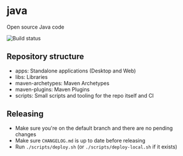 # java
Open source Java code

![Build status](https://github.com/ngeor/java/actions/workflows/maven/badge.svg)

## Repository structure

- apps: Standalone applications (Desktop and Web)
- libs: Libraries
- maven-archetypes: Maven Archetypes
- maven-plugins: Maven Plugins
- scripts: Small scripts and tooling for the repo itself and CI

## Releasing

- Make sure you're on the default branch and there are no pending changes
- Make sure `CHANGELOG.md` is up to date before releasing
- Run `./scripts/deploy.sh` (or `./scripts/deploy-local.sh` if it exists)
